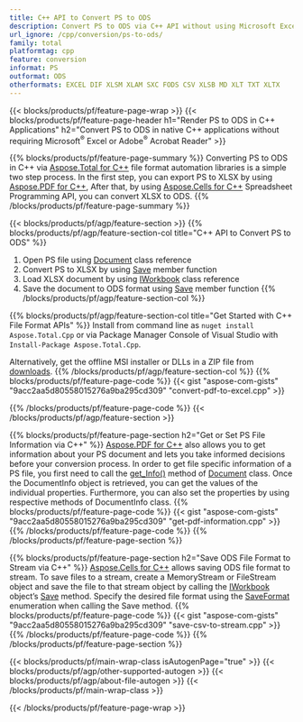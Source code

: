 ```yaml
---
title: C++ API to Convert PS to ODS
description: Convert PS to ODS via C++ API without using Microsoft Excel or Adobe Reader
url_ignore: /cpp/conversion/ps-to-ods/
family: total
platformtag: cpp
feature: conversion
informat: PS
outformat: ODS
otherformats: EXCEL DIF XLSM XLAM SXC FODS CSV XLSB MD XLT TXT XLTX
---
```

{{< blocks/products/pf/feature-page-wrap >}}
{{< blocks/products/pf/feature-page-header h1="Render PS to ODS in C++ Applications" h2="Convert PS to ODS in native C++ applications without requiring Microsoft<sup>&reg;</sup> Excel or Adobe<sup>&reg;</sup> Acrobat Reader" >}}

{{% blocks/products/pf/feature-page-summary %}}
Converting PS to ODS in C++ via [Aspose.Total for C++](https://products.aspose.com/total/cpp/) file format automation libraries is a simple two step process. In the first step, you can export PS to XLSX by using [Aspose.PDF for C++](https://products.aspose.com/pdf/cpp/), After that, by using [Aspose.Cells for C++](https://products.aspose.com/cells/cpp/) Spreadsheet Programming API, you can convert XLSX to ODS. 
{{% /blocks/products/pf/feature-page-summary  %}}

{{< blocks/products/pf/agp/feature-section >}}
{{% blocks/products/pf/agp/feature-section-col title="C++ API to Convert PS to ODS" %}}
1. Open PS file using [Document](https://reference.aspose.com/pdf/cpp/class/aspose.pdf.document) class reference
2. Convert PS to XLSX by using [Save](https://reference.aspose.com/pdf/cpp/class/aspose.pdf.document#a6383c010776212483f51cc41235924db) member function
3. Load XLSX document by using [IWorkbook](https://reference.aspose.com/cells/cpp/class/aspose.cells.i_workbook) class reference
4. Save the document to ODS format using [Save](https://reference.aspose.com/cells/cpp/class/aspose.cells.i_workbook#a9460f52a2dec8f4bf623a4905167d997) member function
{{% /blocks/products/pf/agp/feature-section-col %}}

{{% blocks/products/pf/agp/feature-section-col title="Get Started with C++ File Format APIs" %}}
Install from command line as ```nuget install Aspose.Total.Cpp``` or via Package Manager Console of Visual Studio with ```Install-Package Aspose.Total.Cpp```.

Alternatively, get the offline MSI installer or DLLs in a ZIP file from [downloads](https://releases.aspose.com/total/cpp).
{{% /blocks/products/pf/agp/feature-section-col %}}
{{% blocks/products/pf/feature-page-code %}}
{{< gist "aspose-com-gists" "9acc2aa5d80558015276a9ba295cd309" "convert-pdf-to-excel.cpp" >}}

{{% /blocks/products/pf/feature-page-code %}}
{{< /blocks/products/pf/agp/feature-section >}}

{{% blocks/products/pf/feature-page-section  h2="Get or Set PS File Information via C++" %}}
[Aspose.PDF for C++](https://products.aspose.com/pdf/cpp/) also allows you to get information about your PS document and lets you take informed decisions before your conversion process. In order to get file specific information of a PS file, you first need to call the [get_Info()](https://reference.aspose.com/pdf/cpp/class/aspose.pdf.document#ae7a6ba620499ffa0dbaa5c813ee96c4a) method of [Document](https://reference.aspose.com/pdf/cpp/class/aspose.pdf.document) class. Once the DocumentInfo object is retrieved, you can get the values of the individual properties. Furthermore, you can also set the properties by using respective methods of DocumentInfo class.
{{% blocks/products/pf/feature-page-code %}}
{{< gist "aspose-com-gists" "9acc2aa5d80558015276a9ba295cd309" "get-pdf-information.cpp" >}}
{{% /blocks/products/pf/feature-page-code  %}}
{{% /blocks/products/pf/feature-page-section %}}

{{% blocks/products/pf/feature-page-section  h2="Save ODS File Format to Stream via C++" %}}
 [Aspose.Cells for C++](https://products.aspose.com/cells/net/) allows saving ODS file format to stream. To save files to a stream, create a MemoryStream or FileStream object and save the file to that stream object by calling the [IWorkbook](https://reference.aspose.com/cells/cpp/class/aspose.cells.i_workbook) object’s [Save](https://reference.aspose.com/cells/cpp/class/aspose.cells.i_workbook#a77072cfb929787df9ad1f38b02f58349) method. Specify the desired file format using the [SaveFormat](https://reference.aspose.com/cells/cpp/namespace/aspose.cells#a11cae527e4e68f1adcac8f47ea64481a) enumeration when calling the Save method.
{{% blocks/products/pf/feature-page-code %}}
{{< gist "aspose-com-gists" "9acc2aa5d80558015276a9ba295cd309" "save-csv-to-stream.cpp" >}}
{{% /blocks/products/pf/feature-page-code  %}}
{{% /blocks/products/pf/feature-page-section %}}

{{< blocks/products/pf/main-wrap-class isAutogenPage="true" >}}
{{< blocks/products/pf/agp/other-supported-autogen >}}
{{< blocks/products/pf/agp/about-file-autogen >}}
{{< /blocks/products/pf/main-wrap-class >}}

{{< /blocks/products/pf/feature-page-wrap >}}